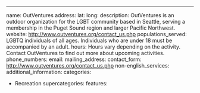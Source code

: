 ---
name: OutVentures
address:
lat:
long:
description: OutVentures is an outdoor organization for the LGBT community based in Seattle, serving a membership in the Puget Sound region and larger Pacific Northwest.
website: http://www.outventures.org/contact_us.php
populations_served: LGBTQ individuals of all ages. Individuals who are under 18 must be accompanied by an adult.
hours: Hours vary depending on the activity. Contact OutVentures to find out more about upcoming activities.
phone_numbers:
email: 
mailing_address:
contact_form: <http://www.outventures.org/contact_us.php>
non-english_services: 
additional_information: 
categories:
  - Recreation
supercategories:
features: